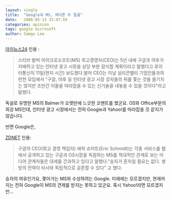 ```yaml
---
layout: single
title:  "Google과 MS, 색다른 두 얼굴"
date:   2006-05-13 15:47:59
categories: opinion
tags: google microsoft
author: Samgu Lee
---
```

[아이뉴스24](http://news.inews24.com/php/news_view.php?g_serial=204170&amp;g_menu=020600) 인용 :

> 스티브 발머 마이크로소프트(MS) 최고경영자(CEO)는 5년 내에 구글과 야후가 지배하고 있는 인터넷 광고 시장을 상당 부분 잠식할 계획이라고 말했다고 로이터통신이 11일(현지 시간) 보도했다.발머 CEO는 이날 실리콘밸리 기업인들과의 런천 모임에서 "구글, 야후 등 인터넷 광고 시장 강자들의 뒤를 쫓는 것을 즐기지는 않지만 조만간 이들을 따라잡을 수 있는 신기술을 내놓을 수 있을 것이다"라고 말했다.

독설로 유명한 MS의 Balmer가 오랫만에 느긋한 코멘트를 했군요. OS와 Office부문의 최강 MS인데, 인터넷 광고 시장에서는 전혀 Google과 Yahoo!를 따라잡을 것 같지가 않습니다.

반면 Google은,

[ZDNET](http://www.zdnet.co.kr/news/enterprise/os/0,39031185,39147451,00.htm) 인용:

> 구글의 CEO(최고 경영 책임자) 에릭 슈미트(Eric Schmidt)는 각종 서비스를 웹에서 공개하고 있는 구글과 OS시장을 독점하는 MS를 적대적인 관계로 보는 미디어 관계자들은 대세를 간과하고 있다고 말했다."승자가 혼자일 필요는 없다. 쌍방의 전략이 타사와 독립적으로 공존할 수 있다" 고 했다.

승자의 여유인가요, 쫓아가는 MS와 수성하려는 Google. 미래에는 모르겠지만, 현재까지는 전혀 Google이 MS의 견제를 받지는 못하고 있군요. 혹시 Yahoo!라면 모르겠지만...

